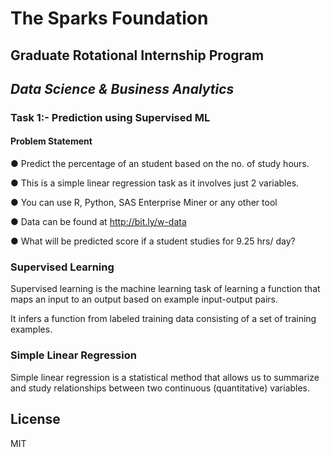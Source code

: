 # The Sparks Foundation

## Graduate Rotational Internship Program

## *Data Science & Business Analytics*
 
### Task 1:- Prediction using Supervised ML 

#### Problem Statement
● Predict the percentage of an student based on the no. of study hours.

● This is a simple linear regression task as it involves just 2 variables.

● You can use R, Python, SAS Enterprise Miner or any other tool

● Data can be found at http://bit.ly/w-data

● What will be predicted score if a student studies for 9.25 hrs/ day?

### Supervised  Learning

Supervised learning is the machine learning task of learning a function that maps an input to an output based on example input-output pairs. 

It infers a function from labeled training data consisting of a set of training examples.

### Simple Linear Regression

Simple linear regression is a statistical method that allows us to summarize and study relationships between two continuous (quantitative) variables.

## License

MIT
